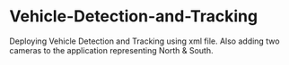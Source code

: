 # Vehicle-Detection-and-Tracking
Deploying Vehicle Detection and Tracking using xml file. Also adding two cameras to the application representing North &amp; South.
